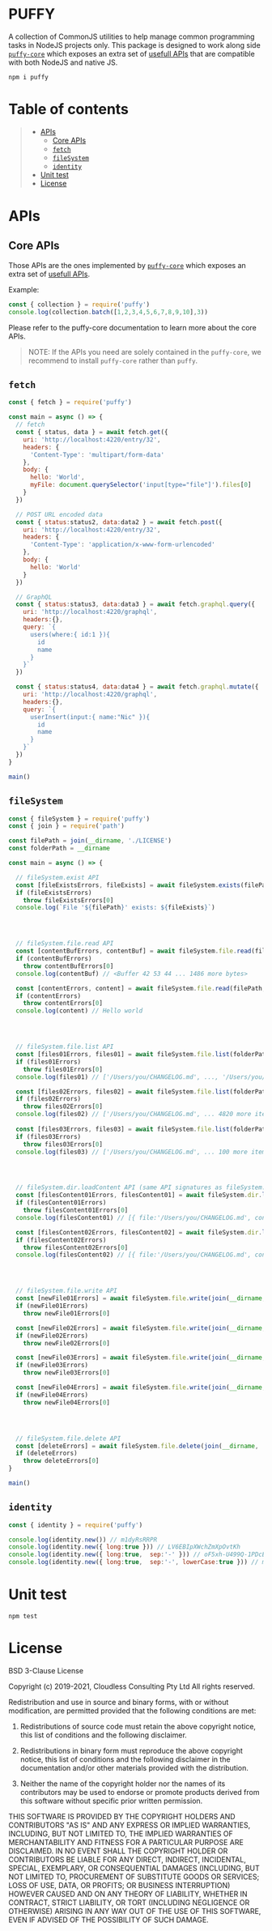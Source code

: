 # PUFFY
		
A collection of CommonJS utilities to help manage common programming tasks in NodeJS projects only. This package is designed to work along side [`puffy-core`](https://github.com/nicolasdao/puffy-core) which exposes an extra set of [usefull APIs](https://github.com/nicolasdao/puffy-core#table-of-contents) that are compatible with both NodeJS and native JS.

```
npm i puffy
```

# Table of contents

> * [APIs](#apis)
>	- [Core APIs](#core-apis)
>	- [`fetch`](#fetch)
>	- [`fileSystem`](#filesystem)
>	- [`identity`](#identity)
> * [Unit test](#unit-test)
> * [License](#license)

# APIs
## Core APIs

Those APIs are the ones implemented by [`puffy-core`](https://github.com/nicolasdao/puffy-core) which exposes an extra set of [usefull APIs](https://github.com/nicolasdao/puffy-core#table-of-contents). 

Example:

```js
const { collection } = require('puffy')
console.log(collection.batch([1,2,3,4,5,6,7,8,9,10],3))
```

Please refer to the puffy-core documentation to learn more about the core APIs.

> NOTE: If the APIs you need are solely contained in the `puffy-core`, we recommend to install `puffy-core` rather than `puffy`.

## `fetch`

```js
const { fetch } = require('puffy')

const main = async () => {
  // fetch
  const { status, data } = await fetch.get({
    uri: 'http://localhost:4220/entry/32',
    headers: {
      'Content-Type': 'multipart/form-data'
    },
    body: {
      hello: 'World',
      myFile: document.querySelector('input[type="file"]').files[0]
    }
  })

  // POST URL encoded data
  const { status:status2, data:data2 } = await fetch.post({
    uri: 'http://localhost:4220/entry/32',
    headers: {
      'Content-Type': 'application/x-www-form-urlencoded'
    },
    body: {
      hello: 'World'
    }
  })

  // GraphQL
  const { status:status3, data:data3 } = await fetch.graphql.query({ 
    uri: 'http://localhost:4220/graphql', 
    headers:{}, 
    query: `{ 
      users(where:{ id:1 }){ 
        id 
        name 
      } 
    }` 
  })

  const { status:status4, data:data4 } = await fetch.graphql.mutate({ 
    uri: 'http://localhost:4220/graphql', 
    headers:{}, 
    query: `{ 
      userInsert(input:{ name:"Nic" }){ 
        id 
        name 
      } 
    }` 
  })
}

main()
```

## `fileSystem`

```js
const { fileSystem } = require('puffy')
const { join } = require('path')

const filePath = join(__dirname, './LICENSE')
const folderPath = __dirname

const main = async () => {

  // fileSystem.exist API
  const [fileExistsErrors, fileExists] = await fileSystem.exists(filePath)
  if (fileExistsErrors)
    throw fileExistsErrors[0]
  console.log(`File '${filePath}' exists: ${fileExists}`) 




  // fileSystem.file.read API
  const [contentBufErrors, contentBuf] = await fileSystem.file.read(filePath)
  if (contentBufErrors)
    throw contentBufErrors[0]
  console.log(contentBuf) // <Buffer 42 53 44 ... 1486 more bytes>

  const [contentErrors, content] = await fileSystem.file.read(filePath, { encoding:'string' })
  if (contentErrors)
    throw contentErrors[0]
  console.log(content) // Hello world




  // fileSystem.file.list API
  const [files01Errors, files01] = await fileSystem.file.list(folderPath) // Returns all the files directly under 'folderPath'
  if (files01Errors)
    throw files01Errors[0]
  console.log(files01) // ['/Users/you/CHANGELOG.md', ..., '/Users/you/package.json']

  const [files02Errors, files02] = await fileSystem.file.list(folderPath, { pattern:'**/*.*' }) // Returns all the files under 'folderPath', incl. files under the nested folders.
  if (files02Errors)
    throw files02Errors[0]
  console.log(files02) // ['/Users/you/CHANGELOG.md', ... 4820 more items]
  
  const [files03Errors, files03] = await fileSystem.file.list(folderPath, { pattern:'**/*.*', ignore:'**/node_modules/**' }) // Returns all the files under 'folderPath', incl. files under the nested folders, except the 'node_modules' folder.
  if (files03Errors)
    throw files03Errors[0]
  console.log(files03) // ['/Users/you/CHANGELOG.md', ... 100 more items]




  // fileSystem.dir.loadContent API (same API signatures as fileSystem.file.list)
  const [filesContent01Errors, filesContent01] = await fileSystem.dir.loadContent(folderPath) // Returns all the files directly under 'folderPath'
  if (filesContent01Errors)
    throw filesContent01Errors[0]
  console.log(filesContent01) // [{ file:'/Users/you/CHANGELOG.md', content:<Buffer 23 20 50...> }, ..., { file: '/Users/you/package.json', content:<Buffer 23 20 50...> }]

  const [filesContent02Errors, filesContent02] = await fileSystem.dir.loadContent(folderPath, { encoding:'string' }) // Returns all the files directly under 'folderPath'
  if (filesContent02Errors)
    throw filesContent02Errors[0]
  console.log(filesContent02) // [{ file:'/Users/you/CHANGELOG.md', content:'Hello...' }, ..., { file: '/Users/you/package.json', content:'World...' }]




  // fileSystem.file.write API
  const [newFile01Errors] = await fileSystem.file.write(join(__dirname, './newfile.txt'), 'hello new file')
  if (newFile01Errors)
    throw newFile01Errors[0]

  const [newFile02Errors] = await fileSystem.file.write(join(__dirname, './newfile.txt'), 'something else that overrides the previous content')
  if (newFile02Errors)
    throw newFile02Errors[0]

  const [newFile03Errors] = await fileSystem.file.write(join(__dirname, './newfile.txt'), 'more content', { append:true }) // By default the appendSep is '\n'
  if (newFile03Errors)
    throw newFile03Errors[0]

  const [newFile04Errors] = await fileSystem.file.write(join(__dirname, './newfile.txt'), ' that is important', { append:true, appendSep:'' }) // append the new content on the last line.
  if (newFile04Errors)
    throw newFile04Errors[0]




  // fileSystem.file.delete API
  const [deleteErrors] = await fileSystem.file.delete(join(__dirname, './newfile.txt'))
  if (deleteErrors)
    throw deleteErrors[0]
}

main()
```

## `identity`

```js
const { identity } = require('puffy')

console.log(identity.new()) // m1dyRsRRPR
console.log(identity.new({ long:true })) // LV6EBIpXWchZmXpOvtKh
console.log(identity.new({ long:true,  sep:'-' })) // oF5xh-U499Q-1PDcE-sY6Xu
console.log(identity.new({ long:true,  sep:'-', lowerCase:true })) // m49q9-3xcaa-zmtes-p7fip
```

# Unit test

```
npm test
```

# License

BSD 3-Clause License

Copyright (c) 2019-2021, Cloudless Consulting Pty Ltd
All rights reserved.

Redistribution and use in source and binary forms, with or without
modification, are permitted provided that the following conditions are met:

1. Redistributions of source code must retain the above copyright notice, this
   list of conditions and the following disclaimer.

2. Redistributions in binary form must reproduce the above copyright notice,
   this list of conditions and the following disclaimer in the documentation
   and/or other materials provided with the distribution.

3. Neither the name of the copyright holder nor the names of its
   contributors may be used to endorse or promote products derived from
   this software without specific prior written permission.

THIS SOFTWARE IS PROVIDED BY THE COPYRIGHT HOLDERS AND CONTRIBUTORS "AS IS"
AND ANY EXPRESS OR IMPLIED WARRANTIES, INCLUDING, BUT NOT LIMITED TO, THE
IMPLIED WARRANTIES OF MERCHANTABILITY AND FITNESS FOR A PARTICULAR PURPOSE ARE
DISCLAIMED. IN NO EVENT SHALL THE COPYRIGHT HOLDER OR CONTRIBUTORS BE LIABLE
FOR ANY DIRECT, INDIRECT, INCIDENTAL, SPECIAL, EXEMPLARY, OR CONSEQUENTIAL
DAMAGES (INCLUDING, BUT NOT LIMITED TO, PROCUREMENT OF SUBSTITUTE GOODS OR
SERVICES; LOSS OF USE, DATA, OR PROFITS; OR BUSINESS INTERRUPTION) HOWEVER
CAUSED AND ON ANY THEORY OF LIABILITY, WHETHER IN CONTRACT, STRICT LIABILITY,
OR TORT (INCLUDING NEGLIGENCE OR OTHERWISE) ARISING IN ANY WAY OUT OF THE USE
OF THIS SOFTWARE, EVEN IF ADVISED OF THE POSSIBILITY OF SUCH DAMAGE.
